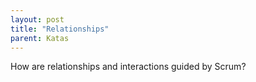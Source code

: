 ```yaml
---
layout: post
title: "Relationships"
parent: Katas
---
```

How are relationships and interactions guided by Scrum?
